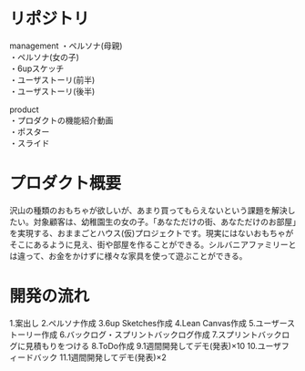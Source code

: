 # リポジトリ
management
・ペルソナ(母親)  
・ペルソナ(女の子)  
・6upスケッチ  
・ユーザストーリ(前半)  
・ユーザストーリ(後半)  

product  
・プロダクトの機能紹介動画  
・ポスター  
・スライド  

# プロダクト概要
沢山の種類のおもちゃが欲しいが、あまり買ってもらえないという課題を解決したい。対象顧客は、幼稚園生の女の子。「あなただけの街、あなただけのお部屋」を実現する、おままごとハウス(仮)プロジェクトです。現実にはないおもちゃがそこにあるように見え、街や部屋を作ることができる。シルバニアファミリーとは違って、お金をかけずに様々な家具を使って遊ぶことができる。  

# 開発の流れ
1.案出し
2.ペルソナ作成
3.6up Sketches作成
4.Lean Canvas作成
5.ユーザーストーリー作成
6.バックログ・スプリントバックログ作成
7.スプリントバックログに見積もりをつける
8.ToDo作成
9.1週間開発してデモ(発表)×10
10.ユーザフィードバック
11.1週間開発してデモ(発表)×2